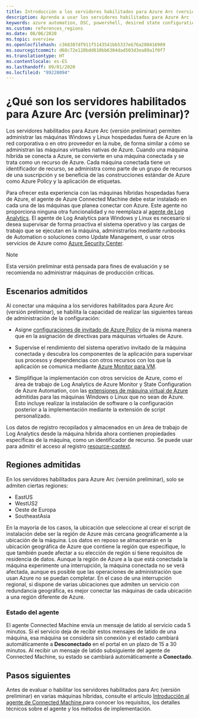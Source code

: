 ```yaml
---
title: Introducción a los servidores habilitados para Azure Arc (versión preliminar)
description: Aprenda a usar los servidores habilitados para Azure Arc (versión preliminar) para administrar las máquinas hospedadas fuera de Azure como un recurso de Azure.
keywords: azure automation, DSC, powershell, desired state configuration, update management, change tracking, inventory, runbooks, python, graphical, hybrid
ms.custom: references_regions
ms.date: 08/06/2020
ms.topic: overview
ms.openlocfilehash: c368307df911f5143541bb5337eb76a208416909
ms.sourcegitcommit: d68c72e120bdd610bb6304dad503d3ea89a1f0f7
ms.translationtype: HT
ms.contentlocale: es-ES
ms.lasthandoff: 09/01/2020
ms.locfileid: "89228094"
---
```

# <a name="what-is-azure-arc-enabled-servers-preview"></a>¿Qué son los servidores habilitados para Azure Arc (versión preliminar)?

Los servidores habilitados para Azure Arc (versión preliminar) permiten administrar las máquinas Windows y Linux hospedadas fuera de Azure en la red corporativa o en otro proveedor en la nube, de forma similar a cómo se administran las máquinas virtuales nativas de Azure. Cuando una máquina híbrida se conecta a Azure, se convierte en una máquina conectada y se trata como un recurso de Azure. Cada máquina conectada tiene un identificador de recurso, se administra como parte de un grupo de recursos de una suscripción y se beneficia de las construcciones estándar de Azure como Azure Policy y la aplicación de etiquetas.

Para ofrecer esta experiencia con las máquinas híbridas hospedadas fuera de Azure, el agente de Azure Connected Machine debe estar instalado en cada una de las máquinas que planea conectar con Azure. Este agente no proporciona ninguna otra funcionalidad y no reemplaza al [agente de Log Analytics](../../azure-monitor/platform/log-analytics-agent.md). El agente de Log Analytics para Windows y Linux es necesario si desea supervisar de forma proactiva el sistema operativo y las cargas de trabajo que se ejecutan en la máquina, administrarlos mediante runbooks de Automation o soluciones como Update Management, o usar otros servicios de Azure como [Azure Security Center](../../security-center/security-center-intro.md).

>[!NOTE]
>Esta versión preliminar está pensada para fines de evaluación y se recomienda no administrar máquinas de producción críticas.
>

## <a name="supported-scenarios"></a>Escenarios admitidos

Al conectar una máquina a los servidores habilitados para Azure Arc (versión preliminar), se habilita la capacidad de realizar las siguientes tareas de administración de la configuración:

- Asigne [configuraciones de invitado de Azure Policy](../../governance/policy/concepts/guest-configuration.md) de la misma manera que en la asignación de directivas para máquinas virtuales de Azure.

- Supervise el rendimiento del sistema operativo invitado de la máquina conectada y descubra los componentes de la aplicación para supervisar sus procesos y dependencias con otros recursos con los que la aplicación se comunica mediante [Azure Monitor para VM](../../azure-monitor/insights/vminsights-overview.md).

- Simplifique la implementación con otros servicios de Azure, como el área de trabajo de Log Analytics de Azure Monitor y State Configuration de Azure Automation, con las [extensiones de máquina virtual de Azure](manage-vm-extensions.md) admitidas para las máquinas Windows o Linux que no sean de Azure. Esto incluye realizar la instalación de software o la configuración posterior a la implementación mediante la extensión de script personalizado.

Los datos de registro recopilados y almacenados en un área de trabajo de Log Analytics desde la máquina híbrida ahora contienen propiedades específicas de la máquina, como un identificador de recurso. Se puede usar para admitir el acceso al registro [resource-context](../../azure-monitor/platform/design-logs-deployment.md#access-mode).

## <a name="supported-regions"></a>Regiones admitidas

En los servidores habilitados para Azure Arc (versión preliminar), solo se admiten ciertas regiones:

- EastUS
- WestUS2
- Oeste de Europa
- SoutheastAsia

En la mayoría de los casos, la ubicación que seleccione al crear el script de instalación debe ser la región de Azure más cercana geográficamente a la ubicación de la máquina. Los datos en reposo se almacenarán en la ubicación geográfica de Azure que contiene la región que especifique, lo que también puede afectar a su elección de región si tiene requisitos de residencia de datos. Aunque la región de Azure a la que está conectada la máquina experimente una interrupción, la máquina conectada no se verá afectada, aunque es posible que las operaciones de administración que usan Azure no se puedan completar. En el caso de una interrupción regional, si dispone de varias ubicaciones que admiten un servicio con redundancia geográfica, es mejor conectar las máquinas de cada ubicación a una región diferente de Azure.

### <a name="agent-status"></a>Estado del agente

El agente Connected Machine envía un mensaje de latido al servicio cada 5 minutos. Si el servicio deja de recibir estos mensajes de latido de una máquina, esa máquina se considera sin conexión y el estado cambiará automáticamente a **Desconectado** en el portal en un plazo de 15 a 30 minutos. Al recibir un mensaje de latido subsiguiente del agente de Connected Machine, su estado se cambiará automáticamente a **Conectado**.

## <a name="next-steps"></a>Pasos siguientes

Antes de evaluar o habilitar los servidores habilitados para Arc (versión preliminar) en varias máquinas híbridas, consulte el artículo [Introducción al agente de Connected Machine ](agent-overview.md) para conocer los requisitos, los detalles técnicos sobre el agente y los métodos de implementación.

